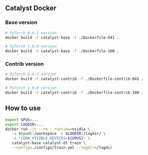 ## Catalyst Docker


### Base version

```bash
# PyTorch 0.4.1 version
docker build -t catalyst-base -f ./Dockerfile-041 .

# PyTorch 1.0.0 version
docker build -t catalyst-base -f ./Dockerfile-100 .

```

### Contrib version

```bash
# PyTorch 0.4.1 version
docker build -t catalyst-contrib -f ./Dockerfile-contrib-041 .

# PyTorch 1.0.0 version
docker build -t catalyst-contrib -f ./Dockerfile-contrib-100 .
```

## How to use

```bash
export GPUS=...
export LOGDIR=...
docker run -it --rm --runtime=nvidia \
   -v $(pwd):/workspace -v $LOGDIR:/logdir/ \
   -e "CUDA_VISIBLE_DEVICES=${GPUS}" \
   catalyst-base catalyst-dl train \
   --config=./configs/train.yml --logdir=/logdir
```

